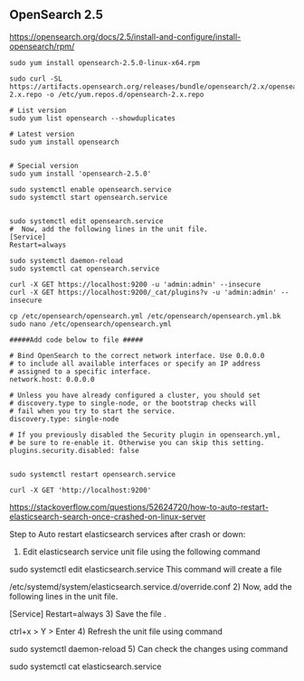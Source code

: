 ## OpenSearch 2.5

https://opensearch.org/docs/2.5/install-and-configure/install-opensearch/rpm/

```
sudo yum install opensearch-2.5.0-linux-x64.rpm

sudo curl -SL https://artifacts.opensearch.org/releases/bundle/opensearch/2.x/opensearch-2.x.repo -o /etc/yum.repos.d/opensearch-2.x.repo

# List version
sudo yum list opensearch --showduplicates

# Latest version
sudo yum install opensearch


# Special version
sudo yum install 'opensearch-2.5.0'

sudo systemctl enable opensearch.service
sudo systemctl start opensearch.service


sudo systemctl edit opensearch.service
#  Now, add the following lines in the unit file.
[Service]
Restart=always

sudo systemctl daemon-reload
sudo systemctl cat opensearch.service

curl -X GET https://localhost:9200 -u 'admin:admin' --insecure
curl -X GET https://localhost:9200/_cat/plugins?v -u 'admin:admin' --insecure

cp /etc/opensearch/opensearch.yml /etc/opensearch/opensearch.yml.bk
sudo nano /etc/opensearch/opensearch.yml

#####Add code below to file #####

# Bind OpenSearch to the correct network interface. Use 0.0.0.0
# to include all available interfaces or specify an IP address
# assigned to a specific interface.
network.host: 0.0.0.0

# Unless you have already configured a cluster, you should set
# discovery.type to single-node, or the bootstrap checks will
# fail when you try to start the service.
discovery.type: single-node

# If you previously disabled the Security plugin in opensearch.yml,
# be sure to re-enable it. Otherwise you can skip this setting.
plugins.security.disabled: false


sudo systemctl restart opensearch.service

curl -X GET 'http://localhost:9200'

```


https://stackoverflow.com/questions/52624720/how-to-auto-restart-elasticsearch-search-once-crashed-on-linux-server

Step to Auto restart elasticsearch services after crash or down:
1) Edit elasticsearch service unit file using the following command

sudo systemctl edit elasticsearch.service 
This command will create a file

/etc/systemd/system/elasticsearch.service.d/override.conf
2) Now, add the following lines in the unit file.

[Service]
Restart=always
3) Save the file .

ctrl+x  > Y > Enter
4) Refresh the unit file using command

sudo systemctl daemon-reload
5) Can check the changes using command

sudo systemctl cat elasticsearch.service